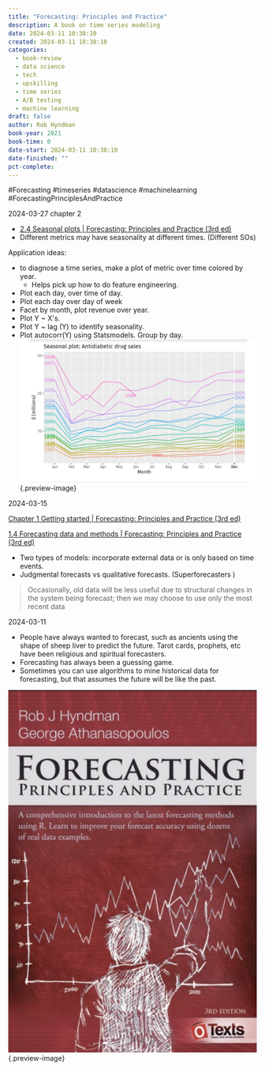 ```yaml
---
title: "Forecasting: Principles and Practice"
description: A book on time series modeling
date: 2024-03-11 10:38:10
created: 2024-03-11 10:38:10
categories:
  - book-review
  - data science
  - tech
  - upskilling
  - time series
  - A/B testing
  - machine learning
draft: false
author: Rob Hyndman
book-year: 2021
book-time: 0
date-start: 2024-03-11 10:38:10
date-finished: ""
pct-complete:
---
```


#Forecasting #timeseries #datascience #machinelearning #ForecastingPrinciplesAndPractice



2024-03-27 chapter 2

- [2.4 Seasonal plots | Forecasting: Principles and Practice (3rd ed)](https://otexts.com/fpp3/seasonal-plots.html) 
- Different metrics may have seasonality at different times. (Different SOs)

Application ideas:
- to diagnose a time series, make a plot of metric over time colored by year. 
	- Helps pick up how to do feature engineering. 
- Plot each day, over time of day. 
- Plot each day over day of week 
- Facet by month, plot revenue over year. 
- Plot Y ~ X's. 
- Plot Y ~ lag (Y) to identify seasonality. 
- Plot autocorr(Y) using Statsmodels. Group by day. 
![Seasonal year metric plot](../img/screenshot-seasonal-year-metric.jpeg){.preview-image}

2024-03-15

[Chapter 1 Getting started | Forecasting: Principles and Practice (3rd ed)](https://otexts.com/fpp3/intro.html) 

[1.4 Forecasting data and methods | Forecasting: Principles and Practice (3rd ed)](https://otexts.com/fpp3/data-methods.html)

- Two types of models: incorporate external data or is only based on time events. 
- Judgmental forecasts vs qualitative forecasts. (Superforecasters )

> Occasionally, old data will be less useful due to structural changes in the system being forecast; then we may choose to use only the most recent data

2024-03-11

- People have always wanted to forecast, such as ancients using the shape of sheep liver to predict the future. Tarot cards, prophets, etc have been religious and spiritual forecasters. 
- Forecasting has always been a guessing game. 
- Sometimes you can use algorithms to mine historical data for forecasting, but that assumes the future will be like the past. 


![Forecasting](../img/book-forecasting-principles-and-practice.jpeg){.preview-image}